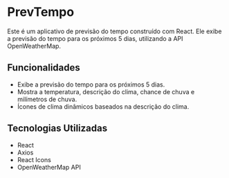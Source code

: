 # PrevTempo

Este é um aplicativo de previsão do tempo construído com React. Ele exibe a previsão do tempo para os próximos 5 dias, utilizando a API OpenWeatherMap.

## Funcionalidades

- Exibe a previsão do tempo para os próximos 5 dias.
- Mostra a temperatura, descrição do clima, chance de chuva e milímetros de chuva.
- Ícones de clima dinâmicos baseados na descrição do clima.

## Tecnologias Utilizadas

- React
- Axios
- React Icons
- OpenWeatherMap API
